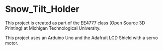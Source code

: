 # Snow_Tilt_Holder

This project is created as part of the EE4777 class (Open Source 3D Printing) at Michigan Technological University. 

This project uses an Arduino Uno and the Adafruit LCD Shield with a servo motor. 
